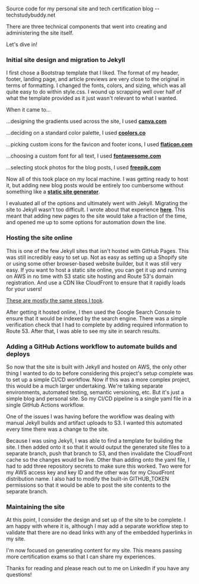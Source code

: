 Source code for my personal site and tech certification blog -- techstudybuddy.net

There are three technical components that went into creating and administering the site itself.

Let's dive in!

### Initial site design and migration to Jekyll
I first chose a Bootstrap template that I liked. The format of my header, footer, landing page, and article previews are very close to the original in terms of formatting. I changed the fonts, colors, and sizing, which was all quite easy to do within style.css. I wound up scrapping well over half of what the template provided as it just wasn't relevant to what I wanted.

When it came to...

...designing the gradients used across the site, I used [**canva.com**](canva.com)

...deciding on a standard color palette, I used [**coolors.co**](coolors.co)

...picking custom icons for the favicon and footer icons, I used [**flaticon.com**](flaticon.com)

...choosing a custom font for all text, I used [**fontawesome.com**](fontawesome.com)

...selecting stock photos for the blog posts, I used [**freepik.com**](freepik.com)

Now all of this took place on my local machine. I was getting ready to host it, but adding new blog posts would be entirely too cumbersome without something like a [**static site generator**](https://www.cloudflare.com/learning/performance/static-site-generator/).

I evaluated all of the options and ultimately went with Jekyll. Migrating the site to Jekyll wasn't too difficult. I wrote about that experience [**here**](https://techstudybuddy.net/posts/blog/how-its-built/). This meant that adding new pages to the site would take a fraction of the time, and opened me up to some options for automation down the line.

### Hosting the site online
This is one of the few Jekyll sites that isn't hosted with GitHub Pages. This was still incredibly easy to set up. Not as easy as setting up a Shopify site or using some other browser-based website builder, but it was still very easy. If you want to host a static site online, you can get it up and running on AWS in no time with S3 static site hosting and Route 53's domain registration. And use a CDN like CloudFront to ensure that it rapidly loads for your users!

[These are mostly the same steps I took](https://docs.aws.amazon.com/AmazonS3/latest/userguide/WebsiteHosting.html).

After getting it hosted online, I then used the Google Search Console to ensure that it would be indexed by the search engine. There was a simple verification check that I had to complete by adding required information to Route 53. After that, I was able to see my site in search results.

### Adding a GitHub Actions workflow to automate builds and deploys
So now that the site is built with Jekyll and hosted on AWS, the only other thing I wanted to do to before considering this project's setup complete was to set up a simple CI/CD workflow. Now if this was a more complex project, this would be a much larger undertaking. We're talking separate environments, automated testing, semantic versioning, etc. But it's just a simple blog and personal site. So my CI/CD pipeline is a single yaml file in a single GitHub Actions workflow.

One of the issues I was having before the workflow was dealing with manual Jekyll builds and artifact uploads to S3. I wanted this automated every time there was a change to the site. 

Because I was using Jekyll, I was able to find a template for building the site. I then added onto it so that it would output the generated site files to a separate branch, push that branch to S3, and then invalidate the CloudFront cache so the changes would be live. Other than adding onto the yaml file, I had to add three repository secrets to make sure this worked. Two were for my AWS access key and key ID and the other was for my CloudFront distribution name. I also had to modify the built-in GITHUB_TOKEN permissions so that it would be able to post the site contents to the separate branch.

### Maintaining the site
At this point, I consider the design and set up of the site to be complete. I am happy with where it is, although I may add a separate workflow step to validate that there are no dead links with any of the embedded hyperlinks in my site. 

I'm now focused on generating content for my site. This means passing more certification exams so that I can share my experiences. 

Thanks for reading and please reach out to me on LinkedIn if you have any questions!
